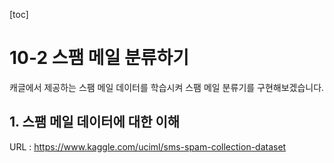 [toc]

# 10-2 스팸 메일 분류하기

캐글에서 제공하는 스팸 메일 데이터를 학습시켜 스팸 메일 분류기를 구현해보겠습니다.



## 1. 스팸 메일 데이터에 대한 이해

URL : https://www.kaggle.com/uciml/sms-spam-collection-dataset

